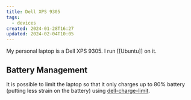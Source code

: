 ```yaml
---
title: Dell XPS 9305
tags:
  - devices
created: 2024-01-28T16:27
updated: 2024-02-04T10:05
---
```


My personal laptop is a Dell XPS 9305. I run [[Ubuntu]] on it.

## Battery Management

It is possible to limit the laptop so that it only charges up to 80% battery (putting less strain on the battery) using [dell-charge-limit](https://github.com/glynhudson/dell-charge-limit).